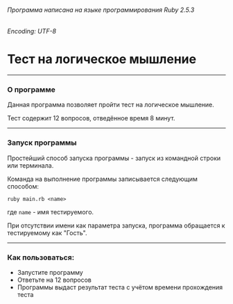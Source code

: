 ###### Программа написана на языке программирования Ruby 2.5.3
###### Encoding: UTF-8
# Тест на логическое мышление
***
### О программе
Данная программа позволяет пройти тест на логическое мышление.

Тест содержит 12 вопросов, отведённое время 8 минут.
***
### Запуск программы
Простейший способ запуска программы - запуск из командной строки или терминала.

Команда на выполнение программы записывается следующим способом:
```
ruby main.rb <name>
```
где `name` - имя тестируемого.

При отсутствии имени как параметра запуска, программа обращается к тестируемому как "Гость".
***
### Как пользоваться:
* Запустите программу
* Ответьте на 12 вопросов
* Программы выдаст результат теста с учётом времени прохождения теста
